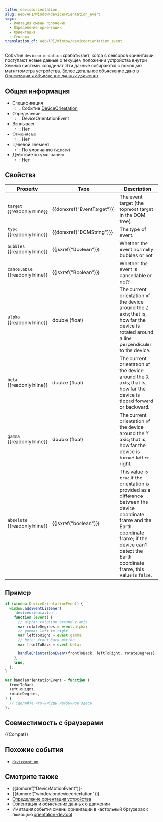```yaml
---
title: deviceorientation
slug: Web/API/Window/deviceorientation_event
tags:
  - Имитация смены положения
  - Определение ориентации
  - Ориентация
  - Сенсоры
translation_of: Web/API/Window/deviceorientation_event
---
```


Событие `deviceorientation` срабатывает, когда с сенсоров ориентации поступают новые данные о текущем положении устройства внутри Земной системы координат. Эти данные собираются с помощью магнитометра устройства. Более детальное объяснение дано в [Ориентация и объяснение данных движения](/ru/docs/DOM/Orientation_and_motion_data_explained).

## Общая информация

- Спецификация
  - : Событие [DeviceOrientation](http://www.w3.org/TR/orientation-event/#deviceorientation)
- Определение
  - : DeviceOrientationEvent
- Всплывает
  - : Нет
- Отменяемо
  - : Нет
- Целевой элемент
  - : По умолчанию (`window`)
- Действие по умолчанию
  - : Нет

## Свойства

| Property                        | Type                       | Description                                                                                                                                                                                                           |
| ------------------------------- | -------------------------- | --------------------------------------------------------------------------------------------------------------------------------------------------------------------------------------------------------------------- |
| `target` {{readonlyInline}}     | {{domxref("EventTarget")}} | The event target (the topmost target in the DOM tree).                                                                                                                                                                |
| `type` {{readonlyInline}}       | {{domxref("DOMString")}}   | The type of event.                                                                                                                                                                                                    |
| `bubbles` {{readonlyInline}}    | {{jsxref("Boolean")}}      | Whether the event normally bubbles or not                                                                                                                                                                             |
| `cancelable` {{readonlyInline}} | {{jsxref("Boolean")}}      | Whether the event is cancellable or not?                                                                                                                                                                              |
| `alpha` {{readonlyInline}}      | double (float)             | The current orientation of the device around the Z axis; that is, how far the device is rotated around a line perpendicular to the device.                                                                            |
| `beta` {{readonlyInline}}       | double (float)             | The current orientation of the device around the X axis; that is, how far the device is tipped forward or backward.                                                                                                   |
| `gamma` {{readonlyInline}}      | double (float)             | The current orientation of the device around the Y axis; that is, how far the device is turned left or right.                                                                                                         |
| `absolute` {{readonlyInline}}   | {{jsxref("boolean")}}      | This value is `true` if the orientation is provided as a difference between the device coordinate frame and the Earth coordinate frame; if the device can't detect the Earth coordinate frame, this value is `false`. |

## Пример

```js
if (window.DeviceOrientationEvent) {
  window.addEventListener(
    "deviceorientation",
    function (event) {
      // alpha: rotation around z-axis
      var rotateDegrees = event.alpha;
      // gamma: left to right
      var leftToRight = event.gamma;
      // beta: front back motion
      var frontToBack = event.beta;

      handleOrientationEvent(frontToBack, leftToRight, rotateDegrees);
    },
    true,
  );
}

var handleOrientationEvent = function (
  frontToBack,
  leftToRight,
  rotateDegrees,
) {
  // Сделайте что-нибудь необычное здесь
};
```

## Совместимость с браузерами

{{Compat}}

## Похожие события

- [`devicemotion`](/ru/docs/Web/Events/devicemotion)

## Смотрите также

- {{domxref("DeviceMotionEvent")}}
- {{domxref("window.ondeviceorientation")}}
- [Определение ориентации устройства](/ru/docs/Web/API/Detecting_device_orientation)
- [Ориентация и объяснение данных о движении](/ru/docs/Web/Guide/Events/Orientation_and_motion_data_explained)
- Имитация события смены ориентации в настольный браузерах с помощью [orientation-devtool](http://louisremi.github.com/orientation-devtool/)
